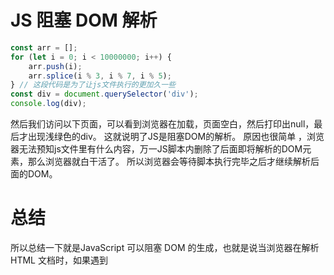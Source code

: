 # JS 阻塞 DOM 解析

``````js
const arr = [];
for (let i = 0; i < 10000000; i++) {
    arr.push(i);
    arr.splice(i % 3, i % 7, i % 5);
} // 这段代码是为了让js文件执行的更加久一些
const div = document.querySelector('div');
console.log(div);
``````

然后我们访问以下页面，可以看到浏览器在加载，页面空白，然后打印出null，最后才出现浅绿色的div。
这就说明了JS是阻塞DOM的解析。
原因也很简单 ，浏览器无法预知js文件里有什么内容，万一JS脚本内删除了后面即将解析的DOM元素，那么浏览器就白干活了。
所以浏览器会等待脚本执行完毕之后才继续解析后面的DOM。


# 总结
所以总结一下就是JavaScript 可以阻塞 DOM 的生成，也就是说当浏览器在解析 HTML 文档时，如果遇到<script>，便会停下对 HTML 文档的解析，转而去处理脚本。如果脚本是内联的，浏览器会先去执行这段内联的脚本，如果是外链的，那么先会去加载脚本，然后执行。在处理完脚本之后，浏览器便继续解析 HTML 文档。
